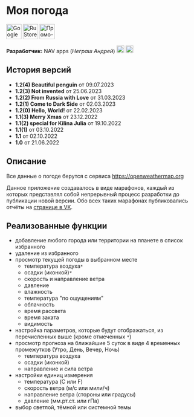 # Моя погода

[<img src='https://nav-com.ru/my-weather/img/app/android.png' alt='Google PlayMarket' height='40'>](https://play.google.com/store/apps/details?id=nav_com.ru.myweather)
[<img src='https://nav-com.ru/my-weather/img/app/get_on_rustore.png' alt='RuStore' height='40'>](https://apps.rustore.ru/app/nav_com.ru.myweather)
[<img src='https://nav-com.ru/img/logo_full.png' alt='Промо-страница' height='40'>](https://nav-com.ru/my-weather)

**Разработчик:** NAV apps (*Неграш Андрей*) [<img src='https://cdn.jsdelivr.net/npm/simple-icons@3.0.1/icons/telegram.svg' alt='telegram' height='20'>](https://t.me/a_negrash) [<img src='https://cdn.jsdelivr.net/npm/simple-icons@3.0.1/icons/vk.svg' alt='vk' height='20'>](https://vk.com/a_negrash)  

## История версий
- **1.2(4) Beautiful penguin** от 09.07.2023
- **1.2(3) Not invented** от 25.06.2023
- **1.2(2) From Russia with Love** от 31.03.2023
- **1.2(1) Come to Dark Side** от 02.03.2023
- **1.2(0) Hello, World!** от 22.02.2023
- **1.1(3) Merry Xmas** от 23.12.2022
- **1.1(2) special for Kilina Julia** от 19.10.2022
- **1.1(1)** от 03.10.2022
- **1.1** от 02.10.2022
- **1.0** от 21.06.2022

## Описание

Все данные о погоде берутся с сервиса <https://openweathermap.org>

Данное приложение создавалось в виде марафонов, каждый из которых представлял собой непрерывный процесс разработки до публикации новой версии. Обо всех таких марафонах публиковались отчёты на [странице в VK](https://vk.com/a_negrash).

## Реализованные функции
- добавление любого города или территории на планете в список избранного
- удаление из избранного
- просмотр текущей погоды в выбранном месте
  - температура воздуха`*`
  - осадки (иконкой)`*`
  - скорость и направление ветра
  - давление
  - влажность
  - температура "по ощущениям"
  - облачность
  - время рассвета
  - время заката
  - видимость
- настройка параметров, которые будут отображаться, из перечисленных выше (кроме отмеченных `*`)
- просмотр прогноза на ближайшие 5 суток в виде 4 временных промежутков (Утро, День, Вечер, Ночь)
  - температура воздуха
  - осадки (иконкой)
  - направление и сила ветра
- настройки единиц измерения
  - температура (C или F)
  - скорость ветра (м/с или мили/ч)
  - направление ветра (стороны или градусы)
  - давление (мм.рт.ст. или гПа)
- выбор светлой, тёмной или системной темы
